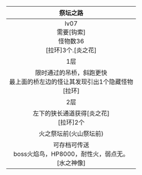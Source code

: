 |                                      祭坛之路                                      |
| :---------------------------------------------------------------------------------: |
|             lv07<br />需要[钩索]<br />怪物数36<br />[拉环]3个.[炎之花]             |
|                                         1层                                         |
| 限时通过的吊桥，斜跑更快<br />最上面的桥左边的怪让其发现引出1个隐藏怪物<br />[拉环] |
|                                         2层                                         |
|                      左下的狭长通道获得[炎之花]<br />[拉环]2个                      |
|                               火之祭坛前(火山祭坛前)                               |
|       可存档可传送<br />boss火焰鸟，HP8000，耐性火，弱点无。<br />[水之神像]       |
